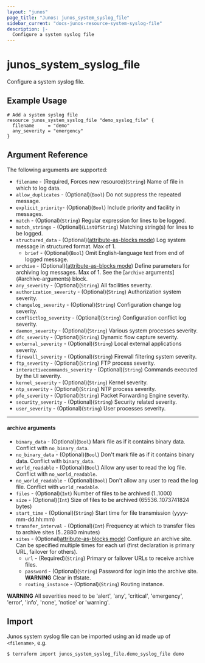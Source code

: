 ```yaml
---
layout: "junos"
page_title: "Junos: junos_system_syslog_file"
sidebar_current: "docs-junos-resource-system-syslog-file"
description: |-
  Configure a system syslog file
---
```


# junos_system_syslog_file

Configure a system syslog file.

## Example Usage

```hcl
# Add a system syslog file
resource junos_system_syslog_file "demo_syslog_file" {
  filename     = "demo"
  any_severity = "emergency"
}
```

## Argument Reference

The following arguments are supported:

* `filename` - (Required, Forces new resource)(`String`) Name of file in which to log data.
* `allow_duplicates` - (Optional)(`Bool`) Do not suppress the repeated message.
* `explicit_priority`- (Optional)(`Bool`) Include priority and facility in messages.
* `match` - (Optional)(`String`) Regular expression for lines to be logged.
* `match_strings` - (Optional)(`ListOfString`) Matching string(s) for lines to be logged.
* `structured_data` - (Optional)([attribute-as-blocks mode](https://www.terraform.io/docs/configuration/attr-as-blocks.html)) Log system message in structured format. Max of 1.
  * `brief` - (Optional)(`Bool`) Omit English-language text from end of logged message.
* `archive` - (Optional)([attribute-as-blocks mode](https://www.terraform.io/docs/configuration/attr-as-blocks.html)) Define parameters for archiving log messages. Max of 1. See the [`archive` arguments] (#archive-arguments) block.
* `any_severity` - (Optional)(`String`) All facilities severity.
* `authorization_severity` - (Optional)(`String`) Authorization system severity.
* `changelog_severity` - (Optional)(`String`) Configuration change log severity.
* `conflictlog_severity` - (Optional)(`String`) Configuration conflict log severity.
* `daemon_severity` - (Optional)(`String`) Various system processes severity.
* `dfc_severity` - (Optional)(`String`) Dynamic flow capture severity.
* `external_severity` - (Optional)(`String`) Local external applications severity.
* `firewall_severity` - (Optional)(`String`) Firewall filtering system severity.
* `ftp_severity` - (Optional)(`String`) FTP process severity.
* `interactivecommands_severity` - (Optional)(`String`) Commands executed by the UI severity.
* `kernel_severity` - (Optional)(`String`) Kernel severity.
* `ntp_severity` - (Optional)(`String`) NTP process severity.
* `pfe_severity` - (Optional)(`String`) Packet Forwarding Engine severity.
* `security_severity` - (Optional)(`String`) Security related severity.
* `user_severity` - (Optional)(`String`) User processes severity.

---
#### archive arguments
* `binary_data` - (Optional)(`Bool`) Mark file as if it contains binary data. Conflict with `no_binary_data`.
* `no_binary_data` - (Optional)(`Bool`) Don't mark file as if it contains binary data. Conflict with `binary_data`.
* `world_readable` - (Optional)(`Bool`) Allow any user to read the log file. Conflict with `no_world_readable`.
* `no_world_readable` - (Optional)(`Bool`) Don't allow any user to read the log file. Conflict with `world_readable`.
* `files` - (Optional)(`Int`) Number of files to be archived (1..1000)
* `size` - (Optional)(`Int`) Size of files to be archived (65536..1073741824 bytes)
* `start_time` - (Optional)(`String`) Start time for file transmission (yyyy-mm-dd.hh:mm)
* `transfer_interval` - (Optional)(`Int`) Frequency at which to transfer files to archive sites (5..2880 minutes)
* `sites` - (Optional)[attribute-as-blocks mode](https://www.terraform.io/docs/configuration/attr-as-blocks.html)) Configure an archive site. Can be specified multiple times for each url (first declaration is primary URL, failover for others). 
  * `url` - (Required)(`String`) Primary or failover URLs to receive archive files.
  * `password` - (Optional)(`String`) Password for login into the archive site.
  **WARNING** Clear in tfstate.
  * `routing_instance` - (Optional)(`String`) Routing instance.

**WARNING** All severities need to be 'alert', 'any', 'critical', 'emergency', 'error', 'info', 'none', 'notice' or 'warning'.

## Import

Junos system syslog file can be imported using an id made up of `<filename>`, e.g.

```
$ terraform import junos_system_syslog_file.demo_syslog_file demo
```
